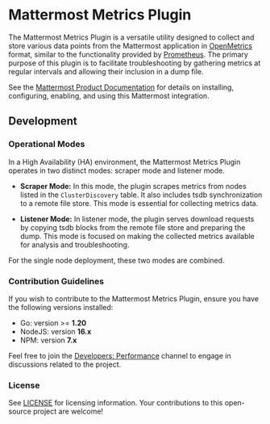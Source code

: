 # Mattermost Metrics Plugin

The Mattermost Metrics Plugin is a versatile utility designed to collect and store various data points from the Mattermost application in [OpenMetrics](https://openmetrics.io/) format, similar to the functionality provided by [Prometheus](https://prometheus.io/). The primary purpose of this plugin is to facilitate troubleshooting by gathering metrics at regular intervals and allowing their inclusion in a dump file.

See the [Mattermost Product Documentation](https://docs.mattermost.com/scale/collect-performance-metrics.html) for details on installing, configuring, enabling, and using this Mattermost integration.

## Development

### Operational Modes

In a High Availability (HA) environment, the Mattermost Metrics Plugin operates in two distinct modes: scraper mode and listener mode.

- **Scraper Mode:** In this mode, the plugin scrapes metrics from nodes listed in the `ClusterDiscovery` table. It also includes tsdb synchronization to a remote file store. This mode is essential for collecting metrics data.

- **Listener Mode:** In listener mode, the plugin serves download requests by copying tsdb blocks from the remote file store and preparing the dump. This mode is focused on making the collected metrics available for analysis and troubleshooting.

For the single node deployment, these two modes are combined.

### Contribution Guidelines

If you wish to contribute to the Mattermost Metrics Plugin, ensure you have the following versions installed:

- Go: version >= **1.20**
- NodeJS: version **16.x**
- NPM: version **7.x**

Feel free to join the [Developers: Performance](https://community.mattermost.com/core/channels/developers-performance) channel to engage in discussions related to the project.

### License

See [LICENSE](LICENSE) for licensing information. Your contributions to this open-source project are welcome!
